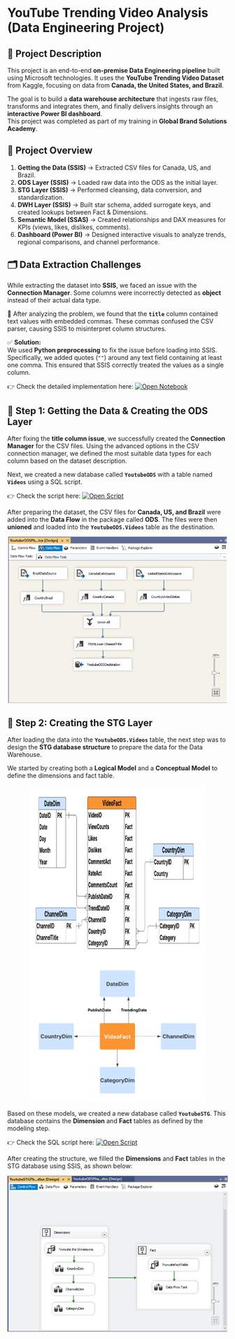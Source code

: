 # YouTube Trending Video Analysis (Data Engineering Project)

## 📌 Project Description  
This project is an end-to-end **on-premise Data Engineering pipeline** built using Microsoft technologies. It uses the **YouTube Trending Video Dataset** from Kaggle, focusing on data from **Canada, the United States, and Brazil**.  

The goal is to build a **data warehouse architecture** that ingests raw files, transforms and integrates them, and finally delivers insights through an **interactive Power BI dashboard**.  
This project was completed as part of my training in **Global Brand Solutions Academy**.  

## 🔎 Project Overview  
1. **Getting the Data (SSIS)** → Extracted CSV files for Canada, US, and Brazil.  
2. **ODS Layer (SSIS)** → Loaded raw data into the ODS as the initial layer.  
3. **STG Layer (SSIS)** → Performed cleansing, data conversion, and standardization.  
4. **DWH Layer (SSIS)** → Built star schema, added surrogate keys, and created lookups between Fact & Dimensions.  
5. **Semantic Model (SSAS)** → Created relationships and DAX measures for KPIs (views, likes, dislikes, comments).  
6. **Dashboard (Power BI)** → Designed interactive visuals to analyze trends, regional comparisons, and channel performance.  


## 🗂 Data Extraction Challenges  

While extracting the dataset into **SSIS**, we faced an issue with the **Connection Manager**. Some columns were incorrectly detected as **object** instead of their actual data type.  

🔎 After analyzing the problem, we found that the **`title`** column contained text values with embedded commas. These commas confused the CSV parser, causing SSIS to misinterpret column structures.  

✅ **Solution:**  
We used **Python preprocessing** to fix the issue before loading into SSIS. Specifically, we added quotes (`""`) around any text field containing at least one comma. This ensured that SSIS correctly treated the values as a single column.  

👉 Check the detailed implementation here: [![Open Notebook](https://img.shields.io/badge/Jupyter-Notebook-orange?logo=jupyter)](fixing-the-youtube-title-feature.ipynb)  

## 🔹 Step 1: Getting the Data & Creating the ODS Layer  

After fixing the **title column issue**, we successfully created the **Connection Manager** for the CSV files. Using the advanced options in the CSV connection manager, we defined the most suitable data types for each column based on the dataset description.  

Next, we created a new database called **`YoutubeODS`** with a table named **`Videos`** using a SQL script.  

👉 Check the script here: [![Open Script](https://img.shields.io/badge/SQL-Script-blue?logo=databricks)](SQL%20Queries/ODS_Creation.sql)  

After preparing the dataset, the CSV files for **Canada, US, and Brazil** were added into the **Data Flow** in the package called **ODS**. The files were then **unioned** and loaded into the **`YoutubeODS.Videos`** table as the destination.  

<p align="center">  
  <img src="Full Flow ScreenShots/1) ETL Pipeline/ODS.png" alt="ODS Data Flow" width="500"/>  
</p>  

## 🔹 Step 2: Creating the STG Layer  

After loading the data into the **`YoutubeODS.Videos`** table, the next step was to design the **STG database structure** to prepare the data for the Data Warehouse.  

We started by creating both a **Logical Model** and a **Conceptual Model** to define the dimensions and fact table.  

<p align="center">  
  <img src="Data Models/Logical Model.png" alt="Logical Model" width="400" height="400"/>  
  <img src="Data Models/Conceptual model.png" alt="Conceptual Model" width="400"/>  
</p>  

Based on these models, we created a new database called **`YoutubeSTG`**. This database contains the **Dimension** and **Fact** tables as defined by the modeling step.  

👉 Check the SQL script here: [![Open Script](https://img.shields.io/badge/SQL-Script-blue?logo=databricks)](SQL%20Queries/DimsFactCreation.sql)  

After creating the structure, we filled the **Dimensions** and **Fact** tables in the STG database using SSIS, as shown below:  

<p align="center">  
  <img src="Full Flow ScreenShots/1) ETL Pipeline/STG Full View.png" alt="STG Data Flow" width="700"/>  
</p>  


